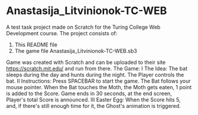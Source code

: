 # Anastasija_Litvinionok-TC-WEB
A test task project made on Scratch for the Turing College Web Development course.
The project consists of:
1. This README file
2. The game file Anastasija_Litvinionok-TC-WEB.sb3

Game was created with Scratch and can be uploaded to their site https://scratch.mit.edu/ and run from there.
The Game:
I The Idea:
    The bat sleeps during the day and hunts during the night. 
    The Player controls the bat.
II Instructions:
    Press SPACEBAR to start the game.
    The Bat follows your mouse pointer.
    When the Bat touches the Moth, the Moth gets eaten, 1 point is added to the Score.
    Game ends in 30 seconds, at the end screen, Player's total Score is announced.
III Easter Egg:
    When the Score hits 5, and, if there's still enough time for it, the Ghost's animation is triggered.
  

